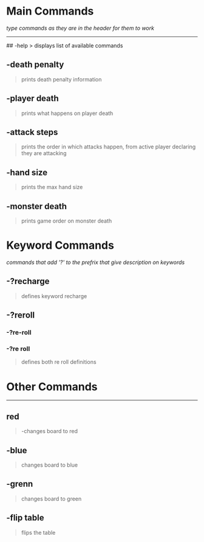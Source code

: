 # Main Commands 
*type commands as they are in the header for them to work*
<hr>
## -help
> displays list of available commands

## -death penalty
> prints death penalty information

## -player death
> prints what happens on player death

## -attack steps
> prints the order in which attacks happen, from active player declaring they are attacking

## -hand size
> prints the max hand size

## -monster death
> prints game order on monster death

# Keyword Commands
*commands that add '?' to the prefrix that give description on keywords*
## -?recharge
> defines keyword recharge

## -?reroll
### -?re-roll
### -?re roll
> defines both re roll definitions

# Other Commands

<hr>

## red
> -changes board to red

## -blue
> changes board to blue

## -grenn
> changes board to green

## -flip table
> flips the table
